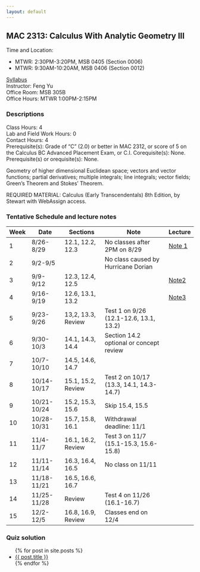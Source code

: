 ```yaml
---
layout: default
---
```


## MAC 2313: Calculus With Analytic Geometry III
Time and Location:
- MTWR: 2:30PM-3:20PM, MSB 0405 (Section 0006)
- MTWR: 9:30AM-10:20AM, MSB 0406 (Section 0012)

[Syllabus](\assets\PDFs\MAC2313\syllabus_MAC2313.pdf)  
Instructor:  Feng Yu  
Office Room:  MSB 305B  
Office Hours:  MTWR 1:00PM-2:15PM   

### Descriptions
Class Hours: 4  
Lab and Field Work Hours: 0  
Contact Hours: 4  
Prerequisite(s): Grade of “C” (2.0) or better in MAC 2312, or score of 5 on the Calculus BC Advanced Placement Exam, or C.I. Corequisite(s): None. Prerequisite(s) or orequisite(s): None.

Geometry of higher dimensional Euclidean space; vectors and vector functions; partial derivatives; multiple integrals; line integrals; vector fields; Green’s Theorem and Stokes’ Theorem.

REQUIRED MATERIAL:  Calculus (Early Transcendentals) 8th Edition, by Stewart with WebAssign access.

### Tentative Schedule and lecture notes

| Week | Date        | Sections           | Note                                    | Lecture                                   |
| ---- | ----------- | ------------------ | --------------------------------------- | ----------------------------------------- |
| 1    | 8/26-8/29   | 12.1, 12.2, 12.3   | No classes after 2PM on 8/29            | [Note 1](\assets\PDFs\MAC2313\Note_1.pdf) |
| 2    | 9/2-9/5     |                    | No class caused by Hurricane Dorian     |                                           |
| 3    | 9/9-9/12    | 12.3, 12.4, 12.5   |                                         | [Note2](\assets\PDFs\MAC2313\Note_2.pdf)  |
| 4    | 9/16-9/19   | 12.6, 13.1, 13.2   |                                         |[Note3](\assets\PDFs\MAC2313\Note_3.pdf)|
| 5    | 9/23-9/26   | 13,2, 13.3, Review | Test 1 on 9/26 (12.1-12.6, 13.1, 13.2)  |                                           |
| 6    | 9/30-10/3   | 14.1, 14.3, 14.4   | Section 14.2 optional or concept review |                                           |
| 7    | 10/7-10/10  | 14.5, 14.6, 14.7   |                                         |                                           |
| 8    | 10/14-10/17 | 15.1, 15.2, Review | Test 2 on 10/17 (13.3, 14.1, 14.3-14.7) |                                           |
| 9    | 10/21-10/24 | 15.2, 15.3, 15.6   | Skip 15.4, 15.5                         |                                           |
| 10   | 10/28-10/31 | 15.7, 15.8, 16.1   | Withdrawal deadline: 11/1               |                                           |
| 11   | 11/4-11/7   | 16.1, 16.2, Review | Test 3 on 11/7 (15.1-15.3, 15.6-15.8)   |                                           |
| 12   | 11/11-11/14 | 16.3, 16.4, 16.5   | No class on 11/11                       |                                           |
| 13   | 11/18-11/21 | 16.5, 16.6, 16.7   |                                         |                                           |
| 14   | 11/25-11/28 | Review             | Test 4 on 11/26 (16.1-16.7)             |                                           |
| 15   | 12/2-12/5   | 16.8, 16.9, Review | Classes end on 12/4                     |                                           |

### Quiz solution
<ul>
  {% for post in site.posts %}
    <li>
      <a href="{{ post.url }}">{{ post.title }}</a>
    </li>
  {% endfor %}
</ul>
